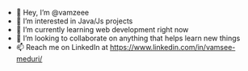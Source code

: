 - 👋 Hey, I’m @vamzeee
- 👀 I’m interested in Java/Js projects
- 🌱 I’m currently learning web development right now
- 💞️ I’m looking to collaborate on anything that helps learn new things
- 📫 Reach me on LinkedIn at https://www.linkedin.com/in/vamsee-meduri/

<!---
vamzeee/vamzeee is a ✨ special ✨ repository because its `README.md` (this file) appears on your GitHub profile.
You can click the Preview link to take a look at your changes.
--->
